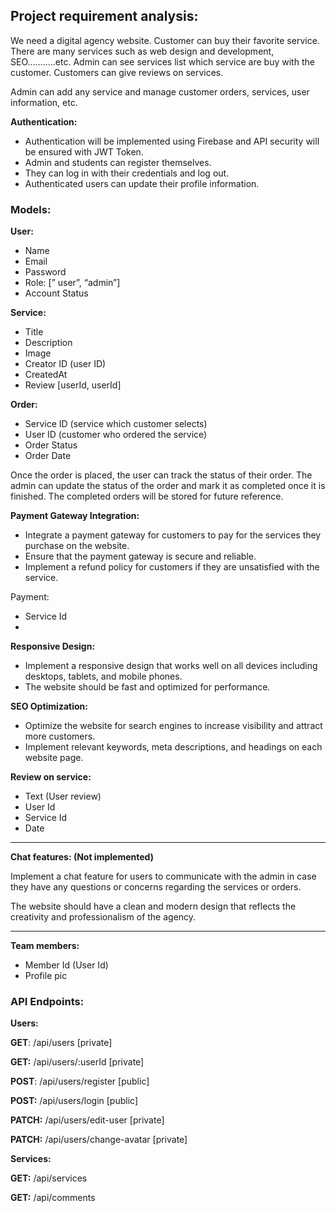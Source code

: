 ## **Project requirement analysis:**

We need a digital agency website. Customer can buy their favorite service. There are many services such as web design and development, SEO………..etc. Admin can see services list which service are buy with the customer. Customers can give reviews on services. 

Admin can add any service and manage customer orders, services, user information, etc.

**Authentication:**

- Authentication will be implemented using Firebase and API security will be ensured with JWT Token.
- Admin and students can register themselves.
- They can log in with their credentials and log out.
- Authenticated users can update their profile information.

### **Models:**

**User:**

- Name
- Email
- Password
- Role: [” user”, “admin”]
- Account Status

**Service:**

- Title
- Description
- Image
- Creator ID (user ID)
- CreatedAt
- Review [userId, userId]

**Order:**

- Service ID (service which customer selects)
- User ID (customer who ordered the service)
- Order Status
- Order Date

Once the order is placed, the user can track the status of their order. The admin can update the status of the order and mark it as completed once it is finished. The completed orders will be stored for future reference.

**Payment Gateway Integration:**

- Integrate a payment gateway for customers to pay for the services they purchase on the website.
- Ensure that the payment gateway is secure and reliable.
- Implement a refund policy for customers if they are unsatisfied with the service.

Payment:

- Service Id
- 

**Responsive Design:**

- Implement a responsive design that works well on all devices including desktops, tablets, and mobile phones.
- The website should be fast and optimized for performance.

**SEO Optimization:**

- Optimize the website for search engines to increase visibility and attract more customers.
- Implement relevant keywords, meta descriptions, and headings on each website page.

**Review on service:**

- Text (User review)
- User Id
- Service Id
- Date

---

**Chat features: (Not implemented)**

Implement a chat feature for users to communicate with the admin in case they have any questions or concerns regarding the services or orders.

The website should have a clean and modern design that reflects the creativity and professionalism of the agency.

---

**Team members:**

- Member Id (User Id)
- Profile pic

### API Endpoints:

**Users:**

**GET**: /api/users [private]

**GET:** /api/users/:userId [private]

**POST**: /api/users/register [public]

**POST:** /api/users/login [public]

**PATCH:** /api/users/edit-user [private]

**PATCH:** /api/users/change-avatar [private]

**Services:**

**GET:** /api/services

**GET:** /api/comments
